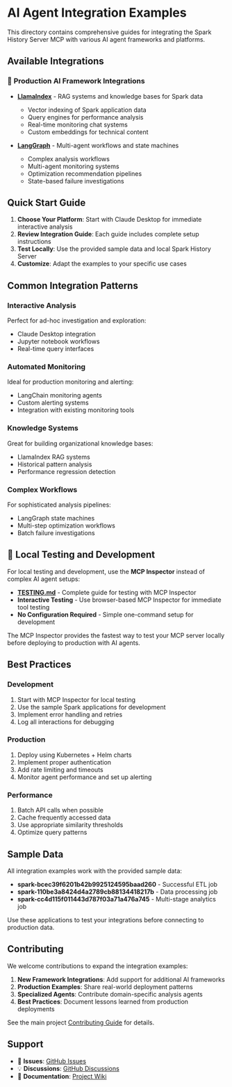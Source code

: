 # AI Agent Integration Examples

This directory contains comprehensive guides for integrating the Spark History Server MCP with various AI agent frameworks and platforms.

## Available Integrations

### 🔧 **Production AI Framework Integrations**
- **[LlamaIndex](llamaindex.md)** - RAG systems and knowledge bases for Spark data
  - Vector indexing of Spark application data
  - Query engines for performance analysis
  - Real-time monitoring chat systems
  - Custom embeddings for technical content

- **[LangGraph](langgraph.md)** - Multi-agent workflows and state machines
  - Complex analysis workflows
  - Multi-agent monitoring systems
  - Optimization recommendation pipelines
  - State-based failure investigations

## Quick Start Guide

1. **Choose Your Platform**: Start with Claude Desktop for immediate interactive analysis
2. **Review Integration Guide**: Each guide includes complete setup instructions
3. **Test Locally**: Use the provided sample data and local Spark History Server
4. **Customize**: Adapt the examples to your specific use cases

## Common Integration Patterns

### **Interactive Analysis**
Perfect for ad-hoc investigation and exploration:
- Claude Desktop integration
- Jupyter notebook workflows
- Real-time query interfaces

### **Automated Monitoring**
Ideal for production monitoring and alerting:
- LangChain monitoring agents
- Custom alerting systems
- Integration with existing monitoring tools

### **Knowledge Systems**
Great for building organizational knowledge bases:
- LlamaIndex RAG systems
- Historical pattern analysis
- Performance regression detection

### **Complex Workflows**
For sophisticated analysis pipelines:
- LangGraph state machines
- Multi-step optimization workflows
- Batch failure investigations

## 🧪 Local Testing and Development

For local testing and development, use the **MCP Inspector** instead of complex AI agent setups:

- **[TESTING.md](../../TESTING.md)** - Complete guide for testing with MCP Inspector
- **Interactive Testing** - Use browser-based MCP Inspector for immediate tool testing
- **No Configuration Required** - Simple one-command setup for development

The MCP Inspector provides the fastest way to test your MCP server locally before deploying to production with AI agents.

## Best Practices

### **Development**
1. Start with MCP Inspector for local testing
2. Use the sample Spark applications for development
3. Implement error handling and retries
4. Log all interactions for debugging

### **Production**
1. Deploy using Kubernetes + Helm charts
2. Implement proper authentication
3. Add rate limiting and timeouts
4. Monitor agent performance and set up alerting

### **Performance**
1. Batch API calls when possible
2. Cache frequently accessed data
3. Use appropriate similarity thresholds
4. Optimize query patterns

## Sample Data

All integration examples work with the provided sample data:
- **spark-bcec39f6201b42b9925124595baad260** - Successful ETL job
- **spark-110be3a8424d4a2789cb88134418217b** - Data processing job
- **spark-cc4d115f011443d787f03a71a476a745** - Multi-stage analytics job

Use these applications to test your integrations before connecting to production data.

## Contributing

We welcome contributions to expand the integration examples:

1. **New Framework Integrations**: Add support for additional AI frameworks
2. **Production Examples**: Share real-world deployment patterns
3. **Specialized Agents**: Contribute domain-specific analysis agents
4. **Best Practices**: Document lessons learned from production deployments

See the main project [Contributing Guide](../../README.md#-contributing) for details.

## Support

- 🐛 **Issues**: [GitHub Issues](https://github.com/DeepDiagnostix-AI/spark-history-server-mcp/issues)
- 💡 **Discussions**: [GitHub Discussions](https://github.com/DeepDiagnostix-AI/spark-history-server-mcp/discussions)
- 📖 **Documentation**: [Project Wiki](https://github.com/DeepDiagnostix-AI/spark-history-server-mcp/wiki)